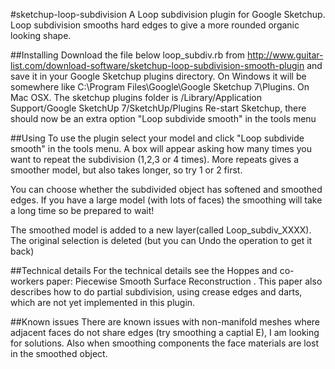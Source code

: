 #sketchup-loop-subdivision
A  Loop subdivision plugin for Google Sketchup. Loop subdivision smooths hard edges to give a more rounded organic looking shape. 

##Installing
Download the file below loop_subdiv.rb from http://www.guitar-list.com/download-software/sketchup-loop-subdivision-smooth-plugin and save it in your Google Sketchup plugins directory. 
    On Windows it will be somewhere like C:\Program Files\Google\Google Sketchup 7\Plugins.
    On Mac OSX. The sketchup plugins folder is /Library/Application Support/Google SketchUp 7/SketchUp/Plugins
Re-start Sketchup, there should now be an extra option "Loop subdivide smooth" in the tools menu
    
##Using
To use the plugin select your model and click "Loop subdivide smooth" in the tools menu. A box will appear asking how many times you want to repeat the subdivision (1,2,3 or 4 times). More repeats gives a smoother model, but also takes longer, so try 1 or 2 first.

You can choose whether the subdivided object has softened and smoothed edges. If you have a large model (with lots of faces) the smoothing will take a long time so be prepared to wait!

The smoothed model is added to a new layer(called Loop_subdiv_XXXX). The original selection is deleted (but you can Undo the operation to get it back)

##Technical details
For the technical details see the Hoppes and co-workers paper: Piecewise Smooth Surface Reconstruction . This paper also describes how to do partial subdivision, using crease edges and darts, which are not yet implemented in this plugin.

##Known issues
There are known issues with non-manifold meshes where adjacent faces do not share edges (try smoothing a captial E), I am looking for solutions. Also when smoothing components the face materials are lost in the smoothed object.

